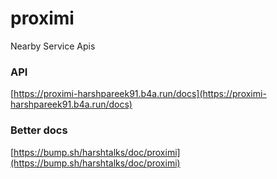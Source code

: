 # proximi
Nearby Service Apis


### API
[https://proximi-harshpareek91.b4a.run/docs](https://proximi-harshpareek91.b4a.run/docs)

### Better docs
[https://bump.sh/harshtalks/doc/proximi](https://bump.sh/harshtalks/doc/proximi)
